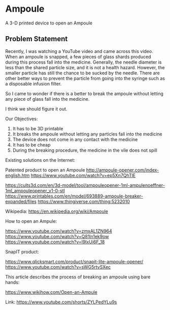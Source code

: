 # Ampoule
A 3-D printed device to open an Ampoule


## Problem Statement 
Recently, I was watching a YouTube video and came across this video. 
When an ampoule is snapped, a few pieces of glass shards produced during this process fall into the medicine. Generally, the needle diameter is less than the shared particle size, and it is not a health hazard. However, the smaller particle has still the chance to be sucked by the needle. There are other better ways to prevent the particle from going into the syringe such as a disposable infusion filter. 

So I came to wonder if there is a better to break the ampoule without letting any piece of glass fall into the medicine. 

I think we should figure it out. 


Our Objectives: 
1. It has to be 3D printable
2. It breaks the ampoule without letting any particles fall into the medicine
3. The device does not come in any contact with the medicine
4. It has to be cheap
5. During the breaking procedure, the medicine in the vile does not spill 

Existing solutions on the Internet: 

Patented product to open an Ampoule
http://ampoule-opener.com/index-english.htm
https://www.youtube.com/watch?v=ep5Xn7QhTlE


https://cults3d.com/en/3d-model/tool/ampouleopener-1ml-ampulenoeffner-1ml_ampouleopener_v1-0-stl
https://www.printables.com/en/model/693889-ampoule-breaker-expanded/files
https://www.thingiverse.com/thing:5232010


Wikipedia: 
https://en.wikipedia.org/wiki/Ampoule

How to open an Ampule: 

https://www.youtube.com/watch?v=zmxAL1ZN964
https://www.youtube.com/watch?v=Q81ln1ek9ow
https://www.youtube.com/watch?v=l9IxUi6F_18


SnapIT product: 

https://www.qlicksmart.com/product/snapit-lite-ampoule-opener/
https://www.youtube.com/watch?v=sWG5rtvSXec


This article describes the process of breaking an ampoule using bare hands:

https://www.wikihow.com/Open-an-Ampule

Link: 
https://www.youtube.com/shorts/ZYLPedYLu9s

